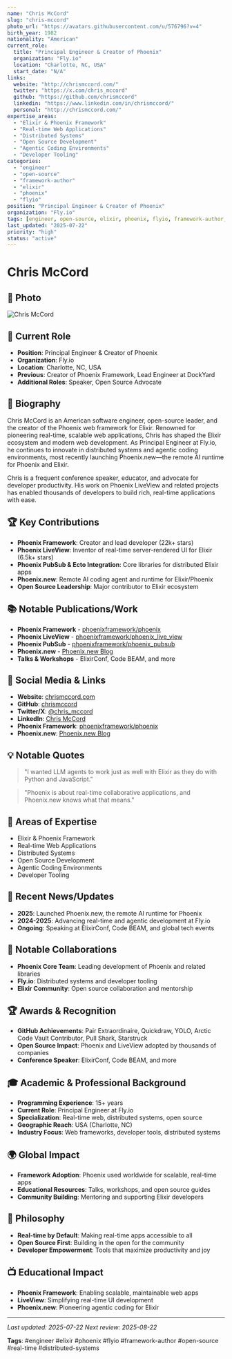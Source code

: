 ```yaml
---
name: "Chris McCord"
slug: "chris-mccord"
photo_url: "https://avatars.githubusercontent.com/u/576796?v=4"
birth_year: 1982
nationality: "American"
current_role:
  title: "Principal Engineer & Creator of Phoenix"
  organization: "Fly.io"
  location: "Charlotte, NC, USA"
  start_date: "N/A"
links:
  website: "http://chrismccord.com/"
  twitter: "https://x.com/chris_mccord"
  github: "https://github.com/chrismccord"
  linkedin: "https://www.linkedin.com/in/chrismccord/"
  personal: "http://chrismccord.com/"
expertise_areas:
  - "Elixir & Phoenix Framework"
  - "Real-time Web Applications"
  - "Distributed Systems"
  - "Open Source Development"
  - "Agentic Coding Environments"
  - "Developer Tooling"
categories:
  - "engineer"
  - "open-source"
  - "framework-author"
  - "elixir"
  - "phoenix"
  - "flyio"
position: "Principal Engineer & Creator of Phoenix"
organization: "Fly.io"
tags: [engineer, open-source, elixir, phoenix, flyio, framework-author, real-time, distributed-systems]
last_updated: "2025-07-22"
priority: "high"
status: "active"
---
```


# Chris McCord

## 📸 Photo

![Chris McCord](https://avatars.githubusercontent.com/u/576796?v=4)

## 🎯 Current Role

- **Position**: Principal Engineer & Creator of Phoenix
- **Organization**: Fly.io
- **Location**: Charlotte, NC, USA
- **Previous**: Creator of Phoenix Framework, Lead Engineer at DockYard
- **Additional Roles**: Speaker, Open Source Advocate

## 📖 Biography

Chris McCord is an American software engineer, open-source leader, and the creator of the Phoenix web framework for Elixir. Renowned for pioneering real-time, scalable web applications, Chris has shaped the Elixir ecosystem and modern web development. As Principal Engineer at Fly.io, he continues to innovate in distributed systems and agentic coding environments, most recently launching Phoenix.new—the remote AI runtime for Phoenix and Elixir.

Chris is a frequent conference speaker, educator, and advocate for developer productivity. His work on Phoenix LiveView and related projects has enabled thousands of developers to build rich, real-time applications with ease.

## 🏆 Key Contributions

- **Phoenix Framework**: Creator and lead developer (22k+ stars)
- **Phoenix LiveView**: Inventor of real-time server-rendered UI for Elixir (6.5k+ stars)
- **Phoenix PubSub & Ecto Integration**: Core libraries for distributed Elixir apps
- **Phoenix.new**: Remote AI coding agent and runtime for Elixir/Phoenix
- **Open Source Leadership**: Major contributor to Elixir ecosystem

## 📚 Notable Publications/Work

- **Phoenix Framework** - [phoenixframework/phoenix](https://github.com/phoenixframework/phoenix)
- **Phoenix LiveView** - [phoenixframework/phoenix_live_view](https://github.com/phoenixframework/phoenix_live_view)
- **Phoenix PubSub** - [phoenixframework/phoenix_pubsub](https://github.com/phoenixframework/phoenix_pubsub)
- **Phoenix.new** - [Phoenix.new Blog](https://fly.io/blog/phoenix-new-the-remote-ai-runtime/)
- **Talks & Workshops** - ElixirConf, Code BEAM, and more

## 🔗 Social Media & Links

- **Website**: [chrismccord.com](http://chrismccord.com/)
- **GitHub**: [chrismccord](https://github.com/chrismccord)
- **Twitter/X**: [@chris_mccord](https://x.com/chris_mccord)
- **LinkedIn**: [Chris McCord](https://www.linkedin.com/in/chrismccord/)
- **Phoenix Framework**: [phoenixframework/phoenix](https://github.com/phoenixframework/phoenix)
- **Phoenix.new**: [Phoenix.new Blog](https://fly.io/blog/phoenix-new-the-remote-ai-runtime/)

## 💡 Notable Quotes

> "I wanted LLM agents to work just as well with Elixir as they do with Python and JavaScript."

> "Phoenix is about real-time collaborative applications, and Phoenix.new knows what that means."

## 🎯 Areas of Expertise

- Elixir & Phoenix Framework
- Real-time Web Applications
- Distributed Systems
- Open Source Development
- Agentic Coding Environments
- Developer Tooling

## 📰 Recent News/Updates

- **2025**: Launched Phoenix.new, the remote AI runtime for Phoenix
- **2024-2025**: Advancing real-time and agentic development at Fly.io
- **Ongoing**: Speaking at ElixirConf, Code BEAM, and global tech events

## 🤝 Notable Collaborations

- **Phoenix Core Team**: Leading development of Phoenix and related libraries
- **Fly.io**: Distributed systems and developer tooling
- **Elixir Community**: Open source collaboration and mentorship

## 🏆 Awards & Recognition

- **GitHub Achievements**: Pair Extraordinaire, Quickdraw, YOLO, Arctic Code Vault Contributor, Pull Shark, Starstruck
- **Open Source Impact**: Phoenix and LiveView adopted by thousands of companies
- **Conference Speaker**: ElixirConf, Code BEAM, and more

## 🎓 Academic & Professional Background

- **Programming Experience**: 15+ years
- **Current Role**: Principal Engineer at Fly.io
- **Specialization**: Real-time web, distributed systems, open source
- **Geographic Reach**: USA (Charlotte, NC)
- **Industry Focus**: Web frameworks, developer tools, distributed systems

## 🌍 Global Impact

- **Framework Adoption**: Phoenix used worldwide for scalable, real-time apps
- **Educational Resources**: Talks, workshops, and open source guides
- **Community Building**: Mentoring and supporting Elixir developers

## 🔬 Philosophy

- **Real-time by Default**: Making real-time apps accessible to all
- **Open Source First**: Building in the open for the community
- **Developer Empowerment**: Tools that maximize productivity and joy

## 📺 Educational Impact

- **Phoenix Framework**: Enabling scalable, maintainable web apps
- **LiveView**: Simplifying real-time UI development
- **Phoenix.new**: Pioneering agentic coding for Elixir

---

_Last updated: 2025-07-22_
_Next review: 2025-08-22_

**Tags**: #engineer #elixir #phoenix #flyio #framework-author #open-source #real-time #distributed-systems
